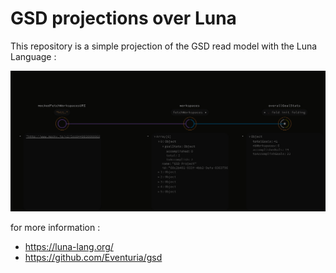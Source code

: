 # GSD projections over Luna

This repository is a simple projection of the GSD read model with the Luna Language :
<p align="center">
  <img src="docs/visual.jpg">
</p>

for more information :
- https://luna-lang.org/
- https://github.com/Eventuria/gsd  



